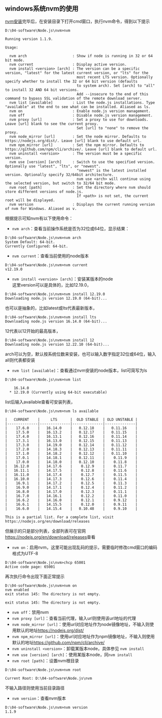 ## windows系统nvm的使用
[nvm安装](../01-install/nvm.md)完毕后，在安装目录下打开cmd窗口，执行nvm命令，得到以下提示
```
D:\04-software\Node.js\nvm>nvm

Running version 1.1.9.

Usage:

  nvm arch                     : Show if node is running in 32 or 64 bit mode.
  nvm current                  : Display active version.
  nvm install <version> [arch] : The version can be a specific version, "latest" for the latest current version, or "lts" for the
                                 most recent LTS version. Optionally specify whether to install the 32 or 64 bit version (defaults
                                 to system arch). Set [arch] to "all" to install 32 AND 64 bit versions.
                                 Add --insecure to the end of this command to bypass SSL validation of the remote download server.
  nvm list [available]         : List the node.js installations. Type "available" at the end to see what can be installed. Aliased as ls.
  nvm on                       : Enable node.js version management.
  nvm off                      : Disable node.js version management.
  nvm proxy [url]              : Set a proxy to use for downloads. Leave [url] blank to see the current proxy.
                                 Set [url] to "none" to remove the proxy.
  nvm node_mirror [url]        : Set the node mirror. Defaults to https://nodejs.org/dist/. Leave [url] blank to use default url.
  nvm npm_mirror [url]         : Set the npm mirror. Defaults to https://github.com/npm/cli/archive/. Leave [url] blank to default url.
  nvm uninstall <version>      : The version must be a specific version.
  nvm use [version] [arch]     : Switch to use the specified version. Optionally use "latest", "lts", or "newest".
                                 "newest" is the latest installed version. Optionally specify 32/64bit architecture.
                                 nvm use <arch> will continue using the selected version, but switch to 32/64 bit mode.
  nvm root [path]              : Set the directory where nvm should store different versions of node.js.
                                 If <path> is not set, the current root will be displayed.
  nvm version                  : Displays the current running version of nvm for Windows. Aliased as v.
```
根据提示可知nvm有以下使用命令：

- `nvm arch`：查看当前操作系统是否为32位或64位，显示结果：
```
D:\04-software\Node.js\nvm>nvm arch
System Default: 64-bit.
Currently Configured: 64-bit.
```
- `nvm current`：查看当前使用的node版本
```
D:\04-software\Node.js\nvm>nvm current
v12.19.0
```
- `nvm install <version> [arch]`：安装某版本的node    
  这里version可以是具体的，比如12.19.0，
```
D:\04-software\Node.js\nvm>nvm install 12.19.0
Downloading node.js version 12.19.0 (64-bit)...
```
  也可以是抽象的，比如latest或lts代表最新版本，
```
D:\04-software\Node.js\nvm>nvm install lts
Downloading node.js version 16.14.0 (64-bit)...
```
12代表以12开始的最高版本，
```
D:\04-software\Node.js\nvm>nvm install 12
Downloading node.js version 12.22.10 (64-bit)...
```
arch可以为空，默认按系统位数来安装，也可以输入数字指定32位或64位，输入all则代表都安装
- `nvm list [available]`：查看通过nvm安装的node版本，list可简写为ls
```
D:\04-software\Node.js\nvm>nvm list

    16.14.0
  * 12.19.0 (Currently using 64-bit executable)
```
  list后输入available查看可安装列表，
  ```
  D:\04-software\Node.js\nvm>nvm ls available

|   CURRENT    |     LTS      |  OLD STABLE  | OLD UNSTABLE |
|--------------|--------------|--------------|--------------|
|    17.6.0    |   16.14.0    |   0.12.18    |   0.11.16    |
|    17.5.0    |   16.13.2    |   0.12.17    |   0.11.15    |
|    17.4.0    |   16.13.1    |   0.12.16    |   0.11.14    |
|    17.3.1    |   16.13.0    |   0.12.15    |   0.11.13    |
|    17.3.0    |   14.19.0    |   0.12.14    |   0.11.12    |
|    17.2.0    |   14.18.3    |   0.12.13    |   0.11.11    |
|    17.1.0    |   14.18.2    |   0.12.12    |   0.11.10    |
|    17.0.1    |   14.18.1    |   0.12.11    |    0.11.9    |
|    17.0.0    |   14.18.0    |   0.12.10    |    0.11.8    |
|   16.12.0    |   14.17.6    |    0.12.9    |    0.11.7    |
|   16.11.1    |   14.17.5    |    0.12.8    |    0.11.6    |
|   16.11.0    |   14.17.4    |    0.12.7    |    0.11.5    |
|   16.10.0    |   14.17.3    |    0.12.6    |    0.11.4    |
|    16.9.1    |   14.17.2    |    0.12.5    |    0.11.3    |
|    16.9.0    |   14.17.1    |    0.12.4    |    0.11.2    |
|    16.8.0    |   14.17.0    |    0.12.3    |    0.11.1    |
|    16.7.0    |   14.16.1    |    0.12.2    |    0.11.0    |
|    16.6.2    |   14.16.0    |    0.12.1    |    0.9.12    |
|    16.6.1    |   14.15.5    |    0.12.0    |    0.9.11    |
|    16.6.0    |   14.15.4    |   0.10.48    |    0.9.10    |

This is a partial list. For a complete list, visit https://nodejs.org/en/download/releases
  ```
  但展示的只是部分列表，全部列表可在官网<https://nodejs.org/en/download/releases>查看
- `nvm on`：启用nvm，这里可能出现乱码的提示，需要临时修改cmd窗口的编码格式为UTF-8
```
D:\04-software\Node.js\nvm>chcp 65001
Active code page: 65001
```
再次执行命令出现下面正常提示
```
D:\04-software\Node.js\nvm>nvm on
nvm enabled
exit status 145: The directory is not empty.

exit status 145: The directory is not empty.
```
- `nvm off`：禁用nvm
- `nvm proxy [url]`：查看当前代理，输入url则使用该url地址的代理
- `nvm node_mirror [url]`：使用url对应地址作为node镜像地址，不输入则使用默认的地址<https://nodejs.org/dist/>
- `nvm npm_mirror [url]`：使用url对应地址作为npm镜像地址，不输入则使用默认的地址<https://github.com/npm/cli/archive/>
- `nvm uninstall <version>`：卸载某版本node，具体参见 `nvm install`
- `nvm use [version] [arch]`：使用某版本node，同`nvm install`
- `nvm root [path]`：设置nvm根目录
```
D:\04-software\Node.js\nvm>nvm root

Current Root: D:\04-software\Node.js\nvm
```
不输入路径则使用当前目录路径

- `nvm version`：查看nvm版本
```
D:\04-software\Node.js\nvm>nvm version
1.1.9
```